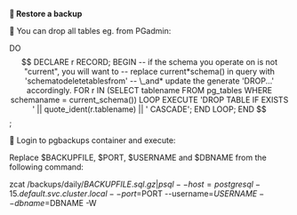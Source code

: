**🔹 Restore a backup**

📍 You can drop all tables eg. from PGadmin:

DO $$ DECLARE
r RECORD;
BEGIN
-- if the schema you operate on is not "current", you will want to
-- replace current*schema() in query with 'schematodeletetablesfrom'
-- \_and* update the generate 'DROP...' accordingly.
FOR r IN (SELECT tablename FROM pg_tables WHERE schemaname = current_schema()) LOOP
EXECUTE 'DROP TABLE IF EXISTS ' || quote_ident(r.tablename) || ' CASCADE';
END LOOP;
END $$;

📍 Login to pgbackups container and execute:

Replace $BACKUPFILE, $PORT, $USERNAME and $DBNAME from the following command:

zcat /backups/daily/$BACKUPFILE.sql.gz | psql --host=postgresql-15.default.svc.cluster.local --port=$PORT --username=$USERNAME --dbname=$DBNAME -W
